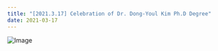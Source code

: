 ```yaml
---
title: "[2021.3.17] Celebration of Dr. Dong-Youl Kim Ph.D Degree"
date: 2021-03-17 
---
```


![Image](//bspl.korea.ac.kr/Board/Gallery/DrKim_2021.png) 
